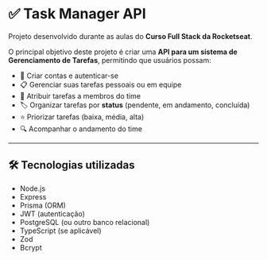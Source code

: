 # ✅ Task Manager API

Projeto desenvolvido durante as aulas do **Curso Full Stack da Rocketseat**.

O principal objetivo deste projeto é criar uma **API para um sistema de Gerenciamento de Tarefas**, permitindo que usuários possam:

- 👥 Criar contas e autenticar-se
- 📋 Gerenciar suas tarefas pessoais ou em equipe
- 🔗 Atribuir tarefas a membros do time
- 🏷️ Organizar tarefas por **status** (pendente, em andamento, concluída)
- ⭐ Priorizar tarefas (baixa, média, alta)
- 🔍 Acompanhar o andamento do time

---

## 🛠️ Tecnologias utilizadas

- Node.js
- Express
- Prisma (ORM)
- JWT (autenticação)
- PostgreSQL (ou outro banco relacional)
- TypeScript (se aplicável)
- Zod
- Bcrypt
